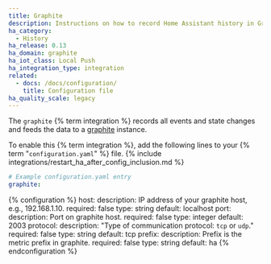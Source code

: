 ```yaml
---
title: Graphite
description: Instructions on how to record Home Assistant history in Graphite.
ha_category:
  - History
ha_release: 0.13
ha_domain: graphite
ha_iot_class: Local Push
ha_integration_type: integration
related:
  - docs: /docs/configuration/
    title: Configuration file
ha_quality_scale: legacy
---
```


The `graphite` {% term integration %} records all events and state changes and feeds the data to a [graphite](http://graphiteapp.org/) instance.

To enable this {% term integration %}, add the following lines to your {% term "`configuration.yaml`" %} file.
{% include integrations/restart_ha_after_config_inclusion.md %}

```yaml
# Example configuration.yaml entry
graphite:
```

{% configuration %}
host:
  description: IP address of your graphite host, e.g., 192.168.1.10.
  required: false
  type: string
  default: localhost
port:
  description: Port on graphite host.
  required: false
  type: integer
  default: 2003
protocol:
  description: "Type of communication protocol: `tcp` or `udp`."
  required: false
  type: string
  default: tcp
prefix:
  description: Prefix is the metric prefix in graphite.
  required: false
  type: string
  default: ha
{% endconfiguration %}
